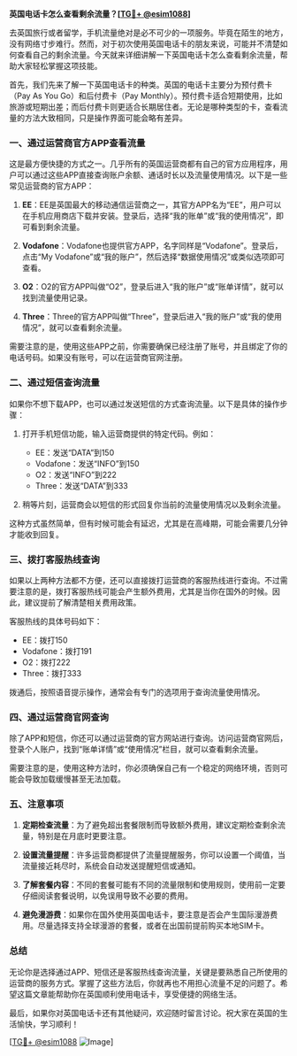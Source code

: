 **英国电话卡怎么查看剩余流量？[[TG💪+ @esim1088](https://t.me/s/esim1088)]**

去英国旅行或者留学，手机流量绝对是必不可少的一项服务。毕竟在陌生的地方，没有网络寸步难行。然而，对于初次使用英国电话卡的朋友来说，可能并不清楚如何查看自己的剩余流量。今天就来详细讲解一下英国电话卡怎么查看剩余流量，帮助大家轻松掌握这项技能。

首先，我们先来了解一下英国电话卡的种类。英国的电话卡主要分为预付费卡（Pay As You Go）和后付费卡（Pay Monthly）。预付费卡适合短期使用，比如旅游或短期出差；而后付费卡则更适合长期居住者。无论是哪种类型的卡，查看流量的方法大致相同，只是操作界面可能会略有差异。

### **一、通过运营商官方APP查看流量**

这是最方便快捷的方式之一。几乎所有的英国运营商都有自己的官方应用程序，用户可以通过这些APP直接查询账户余额、通话时长以及流量使用情况。以下是一些常见运营商的官方APP：

1. **EE**：EE是英国最大的移动通信运营商之一，其官方APP名为“EE”，用户可以在手机应用商店下载并安装。登录后，选择“我的账单”或“我的使用情况”，即可看到剩余流量。
   
2. **Vodafone**：Vodafone也提供官方APP，名字同样是“Vodafone”。登录后，点击“My Vodafone”或“我的账户”，然后选择“数据使用情况”或类似选项即可查看。

3. **O2**：O2的官方APP叫做“O2”，登录后进入“我的账户”或“账单详情”，就可以找到流量使用记录。

4. **Three**：Three的官方APP叫做“Three”，登录后进入“我的账户”或“我的使用情况”，就可以查看剩余流量。

需要注意的是，使用这些APP之前，你需要确保已经注册了账号，并且绑定了你的电话号码。如果没有账号，可以在运营商官网注册。

### **二、通过短信查询流量**

如果你不想下载APP，也可以通过发送短信的方式查询流量。以下是具体的操作步骤：

1. 打开手机短信功能，输入运营商提供的特定代码。例如：
   - EE：发送“DATA”到150
   - Vodafone：发送“INFO”到150
   - O2：发送“INFO”到222
   - Three：发送“DATA”到333

2. 稍等片刻，运营商会以短信的形式回复你当前的流量使用情况以及剩余流量。

这种方式虽然简单，但有时候可能会有延迟，尤其是在高峰期，可能会需要几分钟才能收到回复。

### **三、拨打客服热线查询**

如果以上两种方法都不方便，还可以直接拨打运营商的客服热线进行查询。不过需要注意的是，拨打客服热线可能会产生额外费用，尤其是当你在国外的时候。因此，建议提前了解清楚相关费用政策。

客服热线的具体号码如下：
- EE：拨打150
- Vodafone：拨打191
- O2：拨打222
- Three：拨打333

拨通后，按照语音提示操作，通常会有专门的选项用于查询流量使用情况。

### **四、通过运营商官网查询**

除了APP和短信，你还可以通过运营商的官方网站进行查询。访问运营商官网后，登录个人账户，找到“账单详情”或“使用情况”栏目，就可以查看剩余流量。

需要注意的是，使用这种方法时，你必须确保自己有一个稳定的网络环境，否则可能会导致加载缓慢甚至无法加载。

### **五、注意事项**

1. **定期检查流量**：为了避免超出套餐限制而导致额外费用，建议定期检查剩余流量，特别是在月底时更要注意。

2. **设置流量提醒**：许多运营商都提供了流量提醒服务，你可以设置一个阈值，当流量接近耗尽时，系统会自动发送提醒短信或通知。

3. **了解套餐内容**：不同的套餐可能有不同的流量限制和使用规则，使用前一定要仔细阅读套餐说明，以免误用导致不必要的费用。

4. **避免漫游费**：如果你在国外使用英国电话卡，要注意是否会产生国际漫游费用。尽量选择支持全球漫游的套餐，或者在出国前提前购买本地SIM卡。

### **总结**

无论你是选择通过APP、短信还是客服热线查询流量，关键是要熟悉自己所使用的运营商的服务方式。掌握了这些方法后，你就再也不用担心流量不足的问题了。希望这篇文章能帮助你在英国顺利使用电话卡，享受便捷的网络生活。

最后，如果你对英国电话卡还有其他疑问，欢迎随时留言讨论。祝大家在英国的生活愉快，学习顺利！

[[TG💪+ @esim1088](https://t.me/s/esim1088) ![Image](https://i.postimg.cc/4NQfJmqS/Snipaste-2025-05-13-00-14-12.png)]